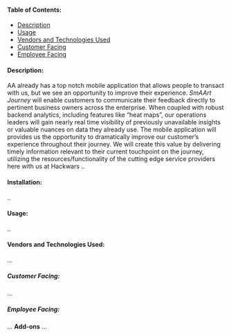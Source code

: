 #### Table of Contents: 
* [Description](#description)
* [Usage](#usage)
* [Vendors and Technologies Used](#vendors-and-technologies-used)
* [Customer Facing](#customer-facing)
* [Employee Facing](#employee-facing)

#### Description:
AA already has a top notch mobile application that allows people to transact with us, but we see an opportunity to improve their experience. *SmAArt Journey* will enable customers to communicate their feedback directly to pertinent business owners across the enterprise. When coupled with robust backend analytics, including features like “heat maps”, our operations leaders will gain nearly real time visibility of previously unavailable insights or valuable nuances on data they already use. The mobile application will provides us the opportunity to dramatically improve our customer’s experience throughout their journey. We will create this value by delivering timely information relevant to their current touchpoint on the journey, utilizing the resources/functionality of the cutting edge service providers here with us at Hackwars
..
#### Installation: 
..
#### Usage: 
..
#### Vendors and Technologies Used:
...
##### Customer Facing:
...
##### Employee Facing:
...
**Add-ons**
...

